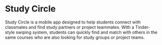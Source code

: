 # Study Circle
Study Circle is a mobile app designed to help students connect with classmates and find study partners or project teammates. With a Tinder-style swiping system, students can quickly find and match with others in the same courses who are also looking for study groups or project teams.

